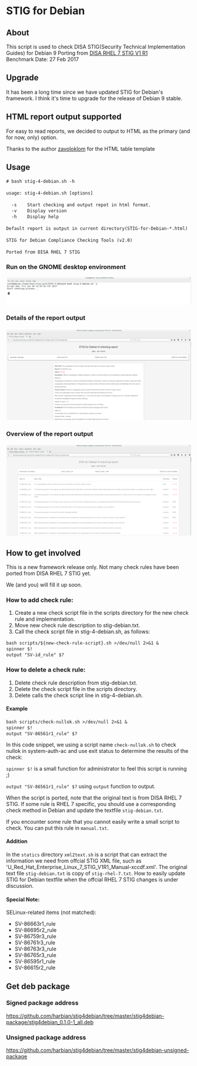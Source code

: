 # STIG for Debian

## About

This script is used to check DISA STIG(Security Technical Implementation Guides) for Debian 9
Porting from [DISA RHEL 7 STIG V1 R1](http://iasecontent.disa.mil/stigs/zip/U_Red_Hat_Enterprise_Linux_7_V1R1_STIG.ZIP)  
Benchmark Date: 27 Feb 2017

## Upgrade

It has been a long time since we have updated STIG for Debian's framework. I think it's time to upgrade for the release of Debian 9 stable.

## HTML report output supported

For easy to read reports, we decided to output to HTML as the primary (and for now, only) option.

Thanks to the author [zavoloklom](https://github.com/zavoloklom) for the HTML table template

## Usage

```
# bash stig-4-debian.sh -h

usage: stig-4-debian.sh [options]

  -s    Start checking and output repot in html format.
  -v    Display version
  -h    Display help

Default report is output in current directory(STIG-for-Debian-*.html)

STIG for Debian Compliance Checking Tools (v2.0)

Ported from DISA RHEL 7 STIG

```

### Run on the GNOME desktop environment 
![stig-4-debian-run-gnome](./image/stig-4-debian-run-gnome.png)

### Details of the report output 
![details-report](./image/stig-4-debian-report-details.png)

### Overview of the report output  
![overview-report](./image/stig4-debian-report-overview.png)


## How to get involved

This is a new framework release only. Not many check rules have been ported from DISA RHEL 7 STIG yet.

We (and you) will fill it up soon.

### How to add check rule:
  1. Create a new check script file in the scripts directory for the new check rule and implementation.
  1. Move new check rule description to stig-debian.txt.
  1. Call the check script file in stig-4-debian.sh, as follows:

```
bash scripts/${new-check-rule-script}.sh >/dev/null 2>&1 &
spinner $!
output "SV-id_rule" $?
```

### How to delete a check rule:
  1. Delete check rule description from stig-debian.txt.  
  1. Delete the check script file in the scripts directory.  
  1. Delete calls the check script line in stig-4-debian.sh.  

#### Example
 
```
bash scripts/check-nullok.sh >/dev/null 2>&1 &
spinner $!
output "SV-86561r1_rule" $?
```

In this code snippet, we using a script name `check-nullok.sh` to check nullok in system-auth-ac and use exit status to determine the results of the check:

`spinner $!` is a small function for administrator to feel this script is running ;)

`output "SV-86561r1_rule" $?` using `output` function to output.

When the script is ported, note that the original text is from DISA RHEL 7 STIG. If some rule is RHEL 7 specific, you should use a corresponding check method in Debian and update the textfile `stig-debian.txt`.

If you encounter some rule that you cannot easily write a small script to check. You can put this rule in `manual.txt`.


#### Addition

In the `statics` directory `xml2text.sh` is a script that can extract the information we need from offcial STIG XML file, such as 'U_Red_Hat_Enterprise_Linux_7_STIG_V1R1_Manual-xccdf.xml'. The original text file `stig-debian.txt` is copy of `stig-rhel-7.txt`. How to easily update STIG for Debian textfile when the offcial RHEL 7 STIG changes is under discussion.

#### Special Note:

SELinux-related items (not matched):
 
* SV-86663r1_rule
* SV-86695r2_rule
* SV-86759r3_rule
* SV-86761r3_rule
* SV-86763r3_rule
* SV-86765r3_rule
* SV-86595r1_rule
* SV-86615r2_rule

## Get deb package 
### Signed package address 
https://github.com/harbian/stig4debian/tree/master/stig4debian-package/stig4debian_0.1.0-1_all.deb

### Unsigned package address
https://github.com/harbian/stig4debian/tree/master/stig4debian-unsigned-package 

